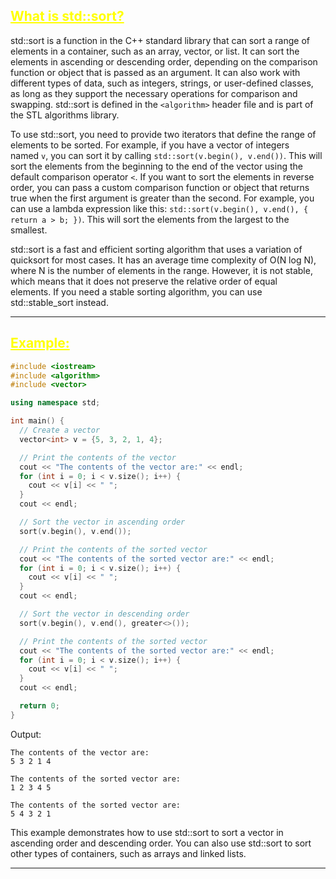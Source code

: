 ## <font color="yellow"><u>What is std::sort?</u></font>

std::sort is a function in the C++ standard library that can sort a range of elements in a container, such as an array, vector, or list. It can sort the elements in ascending or descending order, depending on the comparison function or object that is passed as an argument. It can also work with different types of data, such as integers, strings, or user-defined classes, as long as they support the necessary operations for comparison and swapping. std::sort is defined in the `<algorithm>` header file and is part of the STL algorithms library.

To use std::sort, you need to provide two iterators that define the range of elements to be sorted. For example, if you have a vector of integers named `v`, you can sort it by calling `std::sort(v.begin(), v.end())`. This will sort the elements from the beginning to the end of the vector using the default comparison operator `<`. If you want to sort the elements in reverse order, you can pass a custom comparison function or object that returns true when the first argument is greater than the second. For example, you can use a lambda expression like this: `std::sort(v.begin(), v.end(), { return a > b; })`. This will sort the elements from the largest to the smallest.

std::sort is a fast and efficient sorting algorithm that uses a variation of quicksort for most cases. It has an average time complexity of O(N log N), where N is the number of elements in the range. However, it is not stable, which means that it does not preserve the relative order of equal elements. If you need a stable sorting algorithm, you can use std::stable_sort instead.

---
## <font color="yellow"><u>Example:</u></font>

```c++
#include <iostream>
#include <algorithm>
#include <vector>

using namespace std;

int main() {
  // Create a vector
  vector<int> v = {5, 3, 2, 1, 4};

  // Print the contents of the vector
  cout << "The contents of the vector are:" << endl;
  for (int i = 0; i < v.size(); i++) {
    cout << v[i] << " ";
  }
  cout << endl;

  // Sort the vector in ascending order
  sort(v.begin(), v.end());

  // Print the contents of the sorted vector
  cout << "The contents of the sorted vector are:" << endl;
  for (int i = 0; i < v.size(); i++) {
    cout << v[i] << " ";
  }
  cout << endl;

  // Sort the vector in descending order
  sort(v.begin(), v.end(), greater<>());

  // Print the contents of the sorted vector
  cout << "The contents of the sorted vector are:" << endl;
  for (int i = 0; i < v.size(); i++) {
    cout << v[i] << " ";
  }
  cout << endl;

  return 0;
}
```

Output:

```
The contents of the vector are:
5 3 2 1 4

The contents of the sorted vector are:
1 2 3 4 5

The contents of the sorted vector are:
5 4 3 2 1
```

This example demonstrates how to use std::sort to sort a vector in ascending order and descending order. You can also use std::sort to sort other types of containers, such as arrays and linked lists.

---


